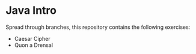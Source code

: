 # Java Intro
Spread through branches, this repository contains the following exercises:
- Caesar Cipher
- Quon a Drensal
